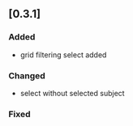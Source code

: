 ## [0.3.1]

### Added

- grid filtering select added

### Changed

- select without selected subject

### Fixed
